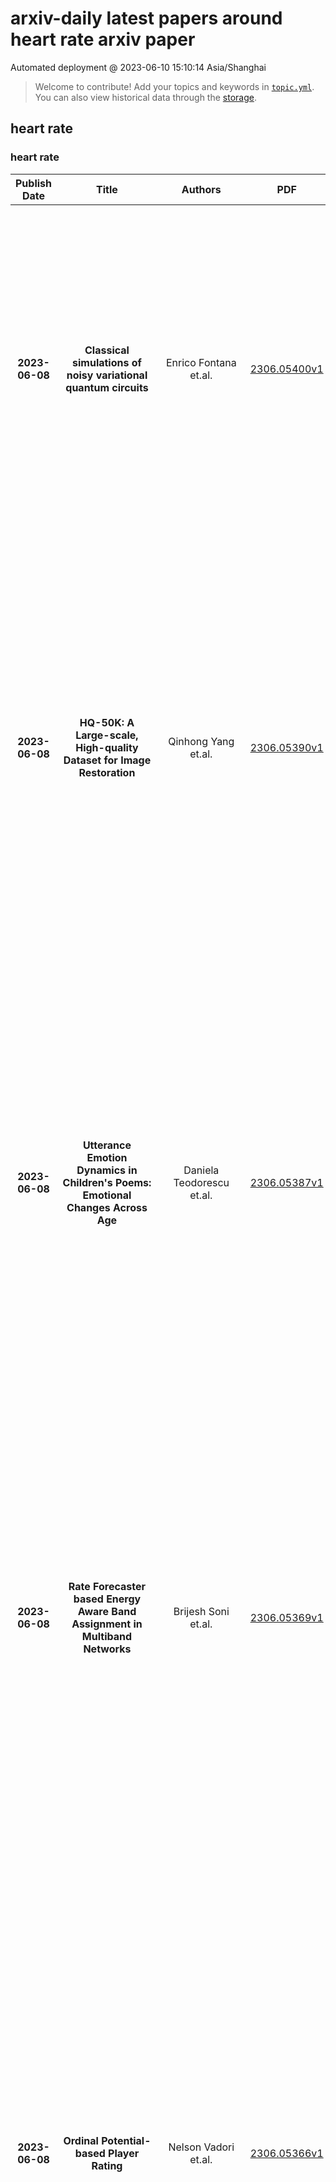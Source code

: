 # arxiv-daily latest papers around heart rate arxiv paper
Automated deployment @ 2023-06-10 15:10:14 Asia/Shanghai
> Welcome to contribute! Add your topics and keywords in [`topic.yml`]({repo_url}/blob/main/database/topic.yml).
> You can also view historical data through the [storage]({repo_url}/blob/main/database/storage).

## heart rate

### heart rate
|Publish Date|Title|Authors|PDF|Code|Abstract|
| :---: | :---: | :---: | :---: | :---: | :---: |
|**2023-06-08**|**Classical simulations of noisy variational quantum circuits**|Enrico Fontana et.al.|[2306.05400v1](http://arxiv.org/abs/2306.05400v1)|null|Noise detrimentally affects quantum computations so that they not only become less accurate but also easier to simulate classically as systems scale up. We construct a classical simulation algorithm, LOWESA (low weight efficient simulation algorithm), for estimating expectation values of noisy parameterised quantum circuits. It combines previous results on spectral analysis of parameterised circuits with Pauli back-propagation and recent ideas for simulations of noisy random circuits. We show, under some conditions on the circuits and mild assumptions on the noise, that LOWESA gives an efficient, polynomial algorithm in the number of qubits (and depth), with approximation error that vanishes exponentially in the physical error rate and a controllable cut-off parameter. We also discuss the practical limitations of the method for circuit classes with correlated parameters and its scaling with decreasing error rates.|
|**2023-06-08**|**HQ-50K: A Large-scale, High-quality Dataset for Image Restoration**|Qinhong Yang et.al.|[2306.05390v1](http://arxiv.org/abs/2306.05390v1)|[link](https://github.com/littleyaang/hq-50k)|This paper introduces a new large-scale image restoration dataset, called HQ-50K, which contains 50,000 high-quality images with rich texture details and semantic diversity. We analyze existing image restoration datasets from five different perspectives, including data scale, resolution, compression rates, texture details, and semantic coverage. However, we find that all of these datasets are deficient in some aspects. In contrast, HQ-50K considers all of these five aspects during the data curation process and meets all requirements. We also present a new Degradation-Aware Mixture of Expert (DAMoE) model, which enables a single model to handle multiple corruption types and unknown levels. Our extensive experiments demonstrate that HQ-50K consistently improves the performance on various image restoration tasks, such as super-resolution, denoising, dejpeg, and deraining. Furthermore, our proposed DAMoE, trained on our \dataset, outperforms existing state-of-the-art unified models designed for multiple restoration tasks and levels. The dataset and code are available at \url{https://github.com/littleYaang/HQ-50K}.|
|**2023-06-08**|**Utterance Emotion Dynamics in Children's Poems: Emotional Changes Across Age**|Daniela Teodorescu et.al.|[2306.05387v1](http://arxiv.org/abs/2306.05387v1)|null|Emerging psychopathology studies are showing that patterns of changes in emotional state -- emotion dynamics -- are associated with overall well-being and mental health. More recently, there has been some work in tracking emotion dynamics through one's utterances, allowing for data to be collected on a larger scale across time and people. However, several questions about how emotion dynamics change with age, especially in children, and when determined through children's writing, remain unanswered. In this work, we use both a lexicon and a machine learning based approach to quantify characteristics of emotion dynamics determined from poems written by children of various ages. We show that both approaches point to similar trends: consistent increasing intensities for some emotions (e.g., anger, fear, joy, sadness, arousal, and dominance) with age and a consistent decreasing valence with age. We also find increasing emotional variability, rise rates (i.e., emotional reactivity), and recovery rates (i.e., emotional regulation) with age. These results act as a useful baselines for further research in how patterns of emotions expressed by children change with age, and their association with mental health.|
|**2023-06-08**|**Rate Forecaster based Energy Aware Band Assignment in Multiband Networks**|Brijesh Soni et.al.|[2306.05369v1](http://arxiv.org/abs/2306.05369v1)|null|The high frequency communication bands (mmWave and sub-THz) promise tremendous data rates, however, they also have very high power consumption which is particularly significant for battery-power-limited user-equipment (UE). In this context, we design an energy aware band assignment system which reduces the power consumption while also achieving a target sum rate of M in T time-slots. We do this by using 1) Rate forecaster(s); 2) Channel forecaster(s) which forecasts T direct multistep ahead using a stacked (long short term memory) LSTM architecture. We propose an iterative rate updating algorithm which updates the target rate based on current rate and future predicted rates in a frame. The proposed approach is validated on the publicly available `DeepMIMO' dataset. Research findings shows that the rate forecaster based approach performs better than the channel forecaster. Furthermore, LSTM based predictions outperforms well celebrated Transformer predictions in terms of NRMSE and NMAE. Research findings reveals that the power consumption with this approach is ~ 300 mW lower compared to a greedy band assignment at a 1.5Gb/s target rate.|
|**2023-06-08**|**Ordinal Potential-based Player Rating**|Nelson Vadori et.al.|[2306.05366v1](http://arxiv.org/abs/2306.05366v1)|null|A two-player symmetric zero-sum game is transitive if for any pure strategies $x$, $y$, $z$, if $x$ is better than $y$, and $y$ is better than $z$, then $x$ is better than $z$. It was recently observed that the Elo rating fails at preserving transitive relations among strategies and therefore cannot correctly extract the transitive component of a game. Our first contribution is to show that the Elo rating actually does preserve transitivity when computed in the right space. Precisely, using a suitable invertible mapping $\varphi$, we first apply $\varphi$ to the game, then compute Elo ratings, then go back to the original space by applying $\varphi^{-1}$. We provide a characterization of transitive games as a weak variant of ordinal potential games with additively separable potential functions. Leveraging this insight, we introduce the concept of transitivity order, the minimum number of invertible mappings required to transform the payoff of a transitive game into (differences of) its potential function. The transitivity order is a tool to classify transitive games, with Elo games being an example of transitive games of order one. Most real-world games have both transitive and non-transitive (cyclic) components, and we use our analysis of transitivity to extract the transitive (potential) component of an arbitrary game. We link transitivity to the known concept of sign-rank: transitive games have sign-rank two; arbitrary games may have higher sign-rank. Using a neural network-based architecture, we learn a decomposition of an arbitrary game into transitive and cyclic components that prioritises capturing the sign pattern of the game. In particular, a transitive game always has just one component in its decomposition, the potential component. We provide a comprehensive evaluation of our methodology using both toy examples and empirical data from real-world games.|
|**2023-06-08**|**A Data-Driven Approach to Positioning Grab Bars in the Sagittal Plane for Elderly Persons**|Roberto Bolli Jr. et.al.|[2306.05343v1](http://arxiv.org/abs/2306.05343v1)|null|The placement of grab bars for elderly users is based largely on ADA building codes and does not reflect the large differences in height, mobility, and muscle power between individual persons. The goal of this study is to see if there are any correlations between an elderly user's preferred handlebar pose and various demographic indicators, self-rated mobility for tasks requiring postural change, and biomechanical markers. For simplicity, we consider only the case where the handlebar is positioned directly in front of the user, as this confines the relevant body kinematics to a 2D sagittal plane. Previous eldercare devices have been constructed to position a handlebar in various poses in space. Our work augments these devices and adds to the body of knowledge by assessing how the handlebar should be positioned based on data on actual elderly people instead of simulations.|
|**2023-06-08**|**Spontaneous Self-Constraint in Active Nematic Flows**|Louise C. Head et.al.|[2306.05328v1](http://arxiv.org/abs/2306.05328v1)|null|Active processes drive and guide biological dynamics across scales -- from subcellular cytoskeletal remodelling, through tissue development in embryogenesis, to population-level bacterial colonies expansion. In each of these, biological functionality requires collective flows to occur while self-organized structures are protected; however, the mechanisms by which active flows can spontaneously constrain their dynamics to preserve structure have not previously been explained. By studying collective flows and defect dynamics in active nematic films, we demonstrate the existence of a self-constraint -- a two-way, spontaneously arising relationship between activity-driven isosurfaces of flow boundaries and mesoscale nematic structures. Our results show that self-motile defects are tightly constrained to viscometric surfaces -- contours along which vorticity and strain-rate balance. This in turn reveals that self-motile defects break mirror symmetry when they move along a single viscometric surface, in contrast with expectations. This is explained by an interdependence between viscometric surfaces and bend walls -- elongated narrow kinks in the orientation field. Although we focus on extensile nematic films, numerical results show the constraint holds whenever activity leads to motile half-charge defects. This mesoscale cross-field self-constraint offers a new framework for tackling complex 3D active turbulence, designing dynamic control into biomimetic materials, and understanding how biological systems can employ active stress for dynamic self-organization.|
|**2023-06-08**|**Perching by hugging: an initial feasibility study**|William Stewart et.al.|[2306.05324v1](http://arxiv.org/abs/2306.05324v1)|null|Current UAVs capable of perching require added structure and mechanisms to accomplish this. These take the form of hooks, claws, needles, etc which add weight and usually drag. We propose in this paper the dual use of structures already on the vehicle to enable perching, thus reducing the weight and drag cost associated with perching UAVs. We propose a wing design capable of passively wrapping around a vertical pole to perch. We experimentally investigate the feasibility of the design, presenting results on minimum required perching speeds as well as the effect of weight distribution on the success rate of the wing wrapping. Finally, we comment on design requirements for holding onto the pole based on our findings.|
|**2023-06-08**|**Real-time whole-heart electromechanical simulations using Latent Neural Ordinary Differential Equations**|Matteo Salvador et.al.|[2306.05321v1](http://arxiv.org/abs/2306.05321v1)|null|Cardiac digital twins provide a physics and physiology informed framework to deliver predictive and personalized medicine. However, high-fidelity multi-scale cardiac models remain a barrier to adoption due to their extensive computational costs and the high number of model evaluations needed for patient-specific personalization. Artificial Intelligence-based methods can make the creation of fast and accurate whole-heart digital twins feasible. In this work, we use Latent Neural Ordinary Differential Equations (LNODEs) to learn the temporal pressure-volume dynamics of a heart failure patient. Our surrogate model based on LNODEs is trained from 400 3D-0D whole-heart closed-loop electromechanical simulations while accounting for 43 model parameters, describing single cell through to whole organ and cardiovascular hemodynamics. The trained LNODEs provides a compact and efficient representation of the 3D-0D model in a latent space by means of a feedforward fully-connected Artificial Neural Network that retains 3 hidden layers with 13 neurons per layer and allows for 300x real-time numerical simulations of the cardiac function on a single processor of a standard laptop. This surrogate model is employed to perform global sensitivity analysis and robust parameter estimation with uncertainty quantification in 3 hours of computations, still on a single processor. We match pressure and volume time traces unseen by the LNODEs during the training phase and we calibrate 4 to 11 model parameters while also providing their posterior distribution. This paper introduces the most advanced surrogate model of cardiac function available in the literature and opens new important venues for parameter calibration in cardiac digital twins.|
|**2023-06-08**|**Large-scale adaptive multiple testing for sequential data controlling false discovery and nondiscovery rates**|Rahul Roy et.al.|[2306.05315v1](http://arxiv.org/abs/2306.05315v1)|null|In modern scientific experiments, we frequently encounter data that have large dimensions, and in some experiments, such high dimensional data arrive sequentially rather than full data being available all at a time. We develop multiple testing procedures with simultaneous control of false discovery and nondiscovery rates when $m$-variate data vectors $\mathbf{X}_1, \mathbf{X}_2, \dots$ are observed sequentially or in groups and each coordinate of these vectors leads to a hypothesis testing. Existing multiple testing methods for sequential data uses fixed stopping boundaries that do not depend on sample size, and hence, are quite conservative when the number of hypotheses $m$ is large. We propose sequential tests based on adaptive stopping boundaries that ensure shrinkage of the continue sampling region as the sample size increases. Under minimal assumptions on the data sequence, we first develop a test based on an oracle test statistic such that both false discovery rate (FDR) and false nondiscovery rate (FNR) are nearly equal to some prefixed levels with strong control. Under a two-group mixture model assumption, we propose a data-driven stopping and decision rule based on local false discovery rate statistic that mimics the oracle rule and guarantees simultaneous control of FDR and FNR asymptotically as $m$ tends to infinity. Both the oracle and the data-driven stopping times are shown to be finite (i.e., proper) with probability 1 for all finite $m$ and converge to a finite constant as $m$ grows to infinity. Further, we compare the data-driven test with the existing gap rule proposed in He and Bartroff (2021) and show that the ratio of the expected sample sizes of our method and the gap rule tends to zero as $m$ goes to infinity. Extensive analysis of simulated datasets as well as some real datasets illustrate the superiority of the proposed tests over some existing methods.|
|**2023-06-08**|**Mode-locked laser in nanophotonic lithium niobate**|Qiushi Guo et.al.|[2306.05314v1](http://arxiv.org/abs/2306.05314v1)|null|Mode-locked lasers (MLLs) have enabled ultrafast sciences and technologies by generating ultrashort pulses with peak powers substantially exceeding their average powers. Recently, tremendous efforts have been focused on realizing integrated MLLs not only to address the challenges associated with their size and power demand, but also to enable transforming the ultrafast technologies into nanophotonic chips, and ultimately to unlock their potential for a plethora of applications. However, till now the prospect of integrated MLLs driving ultrafast nanophotonic circuits has remained elusive because of their typically low peak powers, lack of controllability, and challenges with integration with appropriate nanophotonic platforms. Here, we overcome these limitations by demonstrating an electrically-pumped actively MLL in nanophotonic lithium niobate based on its hybrid integration with a III-V semiconductor optical amplifier. Our MLL generates $\sim$4.8 ps optical pulses around 1065 nm at a repetition rate of $\sim$10 GHz, with pulse energy exceeding 2.6 pJ and a high peak power beyond 0.5 W. We show that both the repetition rate and the carrier-envelope-offset of the resulting frequency comb can be flexibly controlled in a wide range using the RF driving frequency and the pump current, paving the way for fully-stabilized on-chip frequency combs in nanophotonics. Our work marks an important step toward fully-integrated nonlinear and ultrafast photonic systems in nanophotonic lithium niobate.|
|**2023-06-08**|**Chiral EFT calculation of neutrino reactions in warm neutron-rich matter**|Eunkyoung Shin et.al.|[2306.05280v1](http://arxiv.org/abs/2306.05280v1)|null|Neutrino scattering and absorption rates of relevance to supernovae and neutron star mergers are obtained from nuclear matter dynamical structure functions that encode many-body effects from nuclear mean fields and correlations. We employ nuclear interactions from chiral effective field theory to calculate the density, spin, isospin, and spin-isospin response functions of warm beta-equilibrium nuclear matter. We include corrections to the single-particle energies in the mean field approximation as well as vertex corrections resummed in the random phase approximation (RPA), including, for the first time, both direct and exchange diagrams. We find that correlations included through the RPA redistribute the strength of the response to higher energy for neutrino absorption and lower energy for antineutrino absorption. This tends to suppress the absorption rate of electron neutrinos across all relevant energy scales. In contrast, the inclusion of RPA correlations enhances the electron antineutrino absorption rate at low energy and supresses the rate at high energy. These effects are especially important at high-density and in the vicinity of the neutrino decoupling region. Implications for heavy element nucleosynthesis, electromagnetic signatures of compact object mergers, supernova dynamics, and neutrino detection from galactic supernovae are discussed briefly.|
|**2023-06-08**|**Language-specific Acoustic Boundary Learning for Mandarin-English Code-switching Speech Recognition**|Zhiyun Fan et.al.|[2306.05279v1](http://arxiv.org/abs/2306.05279v1)|null|Code-switching speech recognition (CSSR) transcribes speech that switches between multiple languages or dialects within a single sentence. The main challenge in this task is that different languages often have similar pronunciations, making it difficult for models to distinguish between them. In this paper, we propose a method for solving the CSSR task from the perspective of language-specific acoustic boundary learning. We introduce language-specific weight estimators (LSWE) to model acoustic boundary learning in different languages separately. Additionally, a non-autoregressive (NAR) decoder and a language change detection (LCD) module are employed to assist in training. Evaluated on the SEAME corpus, our method achieves a state-of-the-art mixed error rate (MER) of 16.29% and 22.81% on the test_man and test_sge sets. We also demonstrate the effectiveness of our method on a 9000-hour in-house meeting code-switching dataset, where our method achieves a relatively 7.9% MER reduction.|
|**2023-06-08**|**Large deviations of return times and related entropy estimators on shift spaces**|Noé Cuneo et.al.|[2306.05277v1](http://arxiv.org/abs/2306.05277v1)|null|We prove the large deviation principle for several entropy and cross entropy estimators based on return times and waiting times on shift spaces over finite alphabets. In the case of standard return times, we obtain a nonconvex large-deviation rate function. We consider shift-invariant probability measures satisfying some decoupling conditions which imply no form of mixing nor ergodicity. We establish precise relations between the rate functions of the different estimators, and between these rate functions and the corresponding pressures, one of which is the R\'enyi entropy function. The results apply in particular to irreducible Markov chains, equilibrium measures for Bowen-regular potentials, g-measures, invariant Gibbs states for summable interactions in statistical mechanics, and also to probability measures that may be far from Gibbsian, including some hidden Markov models and repeated quantum measurement processes.|
|**2023-06-08**|**Image Clustering via the Principle of Rate Reduction in the Age of Pretrained Models**|Tianzhe Chu et.al.|[2306.05272v1](http://arxiv.org/abs/2306.05272v1)|[link](https://github.com/leslietrue/cpp)|The advent of large pre-trained models has brought about a paradigm shift in both visual representation learning and natural language processing. However, clustering unlabeled images, as a fundamental and classic machine learning problem, still lacks effective solution, particularly for large-scale datasets. In this paper, we propose a novel image clustering pipeline that leverages the powerful feature representation of large pre-trained models such as CLIP and cluster images effectively and efficiently at scale. We show that the pre-trained features are significantly more structured by further optimizing the rate reduction objective. The resulting features may significantly improve the clustering accuracy, e.g., from 57\% to 66\% on ImageNet-1k. Furthermore, by leveraging CLIP's image-text binding, we show how the new clustering method leads to a simple yet effective self-labeling algorithm that successfully works on unlabeled large datasets such as MS-COCO and LAION-Aesthetics. We will release the code in https://github.com/LeslieTrue/CPP.|
|**2023-06-08**|**Toward more accurate and generalizable brain deformation estimators for traumatic brain injury detection with unsupervised domain adaptation**|Xianghao Zhan et.al.|[2306.05255v1](http://arxiv.org/abs/2306.05255v1)|[link](https://github.com/xzhan96-stf/drca-mlhm)|Machine learning head models (MLHMs) are developed to estimate brain deformation for early detection of traumatic brain injury (TBI). However, the overfitting to simulated impacts and the lack of generalizability caused by distributional shift of different head impact datasets hinders the broad clinical applications of current MLHMs. We propose brain deformation estimators that integrates unsupervised domain adaptation with a deep neural network to predict whole-brain maximum principal strain (MPS) and MPS rate (MPSR). With 12,780 simulated head impacts, we performed unsupervised domain adaptation on on-field head impacts from 302 college football (CF) impacts and 457 mixed martial arts (MMA) impacts using domain regularized component analysis (DRCA) and cycle-GAN-based methods. The new model improved the MPS/MPSR estimation accuracy, with the DRCA method significantly outperforming other domain adaptation methods in prediction accuracy (p<0.001): MPS RMSE: 0.027 (CF) and 0.037 (MMA); MPSR RMSE: 7.159 (CF) and 13.022 (MMA). On another two hold-out test sets with 195 college football impacts and 260 boxing impacts, the DRCA model significantly outperformed the baseline model without domain adaptation in MPS and MPSR estimation accuracy (p<0.001). The DRCA domain adaptation reduces the MPS/MPSR estimation error to be well below TBI thresholds, enabling accurate brain deformation estimation to detect TBI in future clinical applications.|
|**2023-06-08**|**Matching Latent Encoding for Audio-Text based Keyword Spotting**|Kumari Nishu et.al.|[2306.05245v1](http://arxiv.org/abs/2306.05245v1)|null|Using audio and text embeddings jointly for Keyword Spotting (KWS) has shown high-quality results, but the key challenge of how to semantically align two embeddings for multi-word keywords of different sequence lengths remains largely unsolved. In this paper, we propose an audio-text-based end-to-end model architecture for flexible keyword spotting (KWS), which builds upon learned audio and text embeddings. Our architecture uses a novel dynamic programming-based algorithm, Dynamic Sequence Partitioning (DSP), to optimally partition the audio sequence into the same length as the word-based text sequence using the monotonic alignment of spoken content. Our proposed model consists of an encoder block to get audio and text embeddings, a projector block to project individual embeddings to a common latent space, and an audio-text aligner containing a novel DSP algorithm, which aligns the audio and text embeddings to determine if the spoken content is the same as the text. Experimental results show that our DSP is more effective than other partitioning schemes, and the proposed architecture outperformed the state-of-the-art results on the public dataset in terms of Area Under the ROC Curve (AUC) and Equal-Error-Rate (EER) by 14.4 % and 28.9%, respectively.|
|**2023-06-08**|**Precision Measurements of $D_s^+ \to ηe^+ ν_e$ and $D_s^+ \to η^\prime e^+ ν_e$**|BESIII Collaboration et.al.|[2306.05194v1](http://arxiv.org/abs/2306.05194v1)|null|Precision measurements of the semileptonic decays $D_s^+ \to \eta e^+ \nu_e$ and $D_s^+ \to \eta^\prime e^+ \nu_e$ are performed using 7.33\,fb$^{-1}$ of $e^+e^-$ collision data collected at center-of-mass energies between 4.128 and 4.226 GeV with the BESIII detector. The branching fractions obtained are $\mathcal{B}(D_s^+ \to \eta e^{+} \nu_e)$ = $(2.251\pm0.039_{\rm stat.}\pm 0.051_{\rm syst.})\%$ and $\mathcal{B}(D_s^+ \to \eta^{\prime} e^{+} \nu_e)$ = $(0.810\pm0.038_{\rm stat.}\pm 0.024_{\rm syst.})\%$. Combining these results with the $\mathcal{B}(D^+\to\eta e^+ \nu_e)$ and $\mathcal{B}(D^+\to\eta^\prime e^+ \nu_e)$ obtained from previous BESIII measurements, the $\eta-\eta^\prime$ mixing angle in the quark flavor basis is determined to be $\phi_{\rm P} = (40.0\pm2.0_{\rm stat.}\pm0.6_{\rm syst.})^\circ$. Moreover, from the fits to the partial decay rates of $D_s^+ \to \eta e^+ \nu_e$ and $D_s^+ \to \eta^\prime e^+ \nu_e$, the products of the hadronic transition form factors $f_+^{\eta^{(\prime)}}(0)$ and the modulus of the $c\to s$ Cabibbo-Kobayashi-Maskawa matrix element $|V_{cs}|$ are determined by using different hadronic transition form factor parametrizations. Based on the two-parameter series expansion, the products $f^\eta_+(0)|V_{cs}| = 0.4553\pm0.0071_{\rm stat}\pm0.0061_{\rm syst}$ and $f^{\eta^\prime}_+(0)|V_{cs}| = 0.529\pm0.024_{\rm stat}\pm0.008_{\rm syst}$ are extracted. All results determined in this work supersede those measured in the previous BESIII analyses based on the 3.19 fb$^{-1}$ subsample of data at 4.178 GeV.|
|**2023-06-08**|**Bayesian Inference for $k$-Monotone Densities with Applications to Multiple Testing**|Kang Wang et.al.|[2306.05173v1](http://arxiv.org/abs/2306.05173v1)|null|Shape restriction, like monotonicity or convexity, imposed on a function of interest, such as a regression or density function, allows for its estimation without smoothness assumptions. The concept of $k$-monotonicity encompasses a family of shape restrictions, including decreasing and convex decreasing as special cases corresponding to $k=1$ and $k=2$. We consider Bayesian approaches to estimate a $k$-monotone density. By utilizing a kernel mixture representation and putting a Dirichlet process or a finite mixture prior on the mixing distribution, we show that the posterior contraction rate in the Hellinger distance is $(n/\log n)^{- k/(2k + 1)}$ for a $k$-monotone density, which is minimax optimal up to a polylogarithmic factor. When the true $k$-monotone density is a finite $J_0$-component mixture of the kernel, the contraction rate improves to the nearly parametric rate $\sqrt{(J_0 \log n)/n}$. Moreover, by putting a prior on $k$, we show that the same rates hold even when the best value of $k$ is unknown. A specific application in modeling the density of $p$-values in a large-scale multiple testing problem is considered. Simulation studies are conducted to evaluate the performance of the proposed method.|
|**2023-06-08**|**FLEdge: Benchmarking Federated Machine Learning Applications in Edge Computing Systems**|Herbert Woisetschläger et.al.|[2306.05172v1](http://arxiv.org/abs/2306.05172v1)|null|Federated Machine Learning (FL) has received considerable attention in recent years. FL benchmarks are predominantly explored in either simulated systems or data center environments, neglecting the setups of real-world systems, which are often closely linked to edge computing. We close this research gap by introducing FLEdge, a benchmark targeting FL workloads in edge computing systems. We systematically study hardware heterogeneity, energy efficiency during training, and the effect of various differential privacy levels on training in FL systems. To make this benchmark applicable to real-world scenarios, we evaluate the impact of client dropouts on state-of-the-art FL strategies with failure rates as high as 50%. FLEdge provides new insights, such as that training state-of-the-art FL workloads on older GPU-accelerated embedded devices is up to 3x more energy efficient than on modern server-grade GPUs.|
|**2023-06-08**|**Bayesian Optimization of Expensive Nested Grey-Box Functions**|Wenjie Xu et.al.|[2306.05150v1](http://arxiv.org/abs/2306.05150v1)|null|We consider the problem of optimizing a grey-box objective function, i.e., nested function composed of both black-box and white-box functions. A general formulation for such grey-box problems is given, which covers the existing grey-box optimization formulations as special cases. We then design an optimism-driven algorithm to solve it. Under certain regularity assumptions, our algorithm achieves similar regret bound as that for the standard black-box Bayesian optimization algorithm, up to a constant multiplicative term depending on the Lipschitz constants of the functions considered. We further extend our method to the constrained case and discuss several special cases. For the commonly used kernel functions, the regret bounds allow us to derive a convergence rate to the optimal solution. Experimental results show that our grey-box optimization method empirically improves the speed of finding the global optimal solution significantly, as compared to the standard black-box optimization algorithm.|
|**2023-06-08**|**Orthogonal Sampling based Broad-Band Signal Generation with Low-Bandwidth Electronics**|Mohamed I. Hosni et.al.|[2306.05125v1](http://arxiv.org/abs/2306.05125v1)|null|High-bandwidth signals are needed in many applications like radar, sensing, measurement and communications. Especially in optical networks, the sampling rate and analog bandwidth of digital-to-analog converters (DACs) is a bottleneck for further increasing data rates. To circumvent the sampling rate and bandwidth problem of electronic DACs, we demonstrate the generation of wide-band signals with low-bandwidth electronics. This generation is based on orthogonal sampling with sinc-pulse sequences in N parallel branches. The method not only reduces the sampling rate and bandwidth, at the same time the effective number of bits (ENOB) is improved, dramatically reducing the requirements on the electronic signal processing. In proof of concept experiments the generation of analog signals, as well as Nyquist shaped and normal data will be shown. In simulations we investigate the performance of 60 GHz data generation by 20 and 12 GHz electronics. The method can easily be integrated together with already existing electronic DAC designs and would be of great interest for all high-bandwidth applications.|
|**2023-06-08**|**Stabilizing Discontinuous Galerkin Methods Using Dafermos' Entropy Rate Criterion: II -- Systems of Conservation Laws and Entropy Inequality Predictors**|Simon-Christian Klein et.al.|[2306.05124v1](http://arxiv.org/abs/2306.05124v1)|null|A novel approach for the stabilization of the Discontinuous Galerkin method based on the Dafermos entropy rate crition is presented. First, estimates for the maximal possible entropy dissipation rate of a weak solution are derived. Second, families of conservative Hilbert-Schmidt operators are identified to dissipate entropy. Steering these operators using the bounds on the entropy dissipation results in high-order accurate shock-capturing DG schemes for the Euler equations, satisfying the entropy rate criterion and an entropy inequality.|
|**2023-06-08**|**FheFL: Fully Homomorphic Encryption Friendly Privacy-Preserving Federated Learning with Byzantine Users**|Yogachandran Rahulamathavan et.al.|[2306.05112v1](http://arxiv.org/abs/2306.05112v1)|null|The federated learning (FL) technique was initially developed to mitigate data privacy issues that can arise in the traditional machine learning paradigm. While FL ensures that a user's data always remain with the user, the gradients of the locally trained models must be communicated with the centralized server to build the global model. This results in privacy leakage, where the server can infer private information of the users' data from the shared gradients. To mitigate this flaw, the next-generation FL architectures proposed encryption and anonymization techniques to protect the model updates from the server. However, this approach creates other challenges, such as a malicious user might sabotage the global model by sharing false gradients. Since the gradients are encrypted, the server is unable to identify and eliminate rogue users which would protect the global model. Therefore, to mitigate both attacks, this paper proposes a novel fully homomorphic encryption (FHE) based scheme suitable for FL. We modify the one-to-one single-key Cheon-Kim-Kim-Song (CKKS)-based FHE scheme into a distributed multi-key additive homomorphic encryption scheme that supports model aggregation in FL. We employ a novel aggregation scheme within the encrypted domain, utilizing users' non-poisoning rates, to effectively address data poisoning attacks while ensuring privacy is preserved by the proposed encryption scheme. Rigorous security, privacy, convergence, and experimental analyses have been provided to show that FheFL is novel, secure, and private, and achieves comparable accuracy at reasonable computational cost.|
|**2023-06-08**|**Re-aligning Shadow Models can Improve White-box Membership Inference Attacks**|Ana-Maria Cretu et.al.|[2306.05093v1](http://arxiv.org/abs/2306.05093v1)|null|Machine learning models have been shown to leak sensitive information about their training datasets. As models are being increasingly used, on devices, to automate tasks and power new applications, there have been concerns that such white-box access to its parameters, as opposed to the black-box setting which only provides query access to the model, increases the attack surface. Directly extending the shadow modelling technique from the black-box to the white-box setting has been shown, in general, not to perform better than black-box only attacks. A key reason is misalignment, a known characteristic of deep neural networks. We here present the first systematic analysis of the causes of misalignment in shadow models and show the use of a different weight initialisation to be the main cause of shadow model misalignment. Second, we extend several re-alignment techniques, previously developed in the model fusion literature, to the shadow modelling context, where the goal is to re-align the layers of a shadow model to those of the target model.We show re-alignment techniques to significantly reduce the measured misalignment between the target and shadow models. Finally, we perform a comprehensive evaluation of white-box membership inference attacks (MIA). Our analysis reveals that (1) MIAs suffer from misalignment between shadow models, but that (2) re-aligning the shadow models improves, sometimes significantly, MIA performance. On the CIFAR10 dataset with a false positive rate of 1\%, white-box MIA using re-aligned shadow models improves the true positive rate by 4.5\%.Taken together, our results highlight that on-device deployment increase the attack surface and that the newly available information can be used by an attacker.|
|**2023-06-08**|**Selenium and the role of defects for photovoltaic applications**|Hadeel Moustafa et.al.|[2306.05092v1](http://arxiv.org/abs/2306.05092v1)|null|We present first principles calculations of the electronic properties of trigonal selenium with emphasis on photovoltaic applications. The band gap and optical absorption spectrum of pristine selenium is calculated from many-body perturbation theory yielding excellent agreement with experiments. We then investigate the role of intrinsic as well as extrinsic defects and estimate the equilibrium concentrations resulting from realistic synthesis conditions. The intrinsic defects are dominated by vacancies, which act as acceptor levels and implies $p$-doping in agreement with previous predictions and measurements, and we show that these do not give rise to significant non-radiative recombination. The charge balance remains dominated by vacancies when extrinsic defects are included, but these may give rise to sizable non-radiative recombination rates, which could severely limit the performance of selenium based solar cells. Our results thus imply that the pollution by external elements is a decisive factor for the photovoltaic efficiency, which will be of crucial importance when considering synthesis conditions for any type of device engineering.|
|**2023-06-08**|**Vanishing of long time average p-enstrophy dissipation rate in the inviscid limit of the 2D damped Navier-Stokes equations**|Raphael Wagner et.al.|[2306.05081v1](http://arxiv.org/abs/2306.05081v1)|null|In 2007, Constantin and Ramos proved a result on the vanishing long time average enstrophy dissipation rate in the inviscid limit of the 2D damped Navier-Stokes equations. In this work, we prove a generalization of this for the p-enstrophy, sequences of distributions of initial data and sequences of strongly converging right-hand sides. We simplify their approach by working with invariant measures on the global attractors which can be characterized via bounded complete solution trajectories. Then, working on the level of trajectories allows us to directly employ some recent results on strong convergence of the vorticity in the inviscid limit.|
|**2023-06-08**|**Neuro-Symbolic Approaches for Context-Aware Human Activity Recognition**|Luca Arrotta et.al.|[2306.05058v1](http://arxiv.org/abs/2306.05058v1)|null|Deep Learning models are a standard solution for sensor-based Human Activity Recognition (HAR), but their deployment is often limited by labeled data scarcity and models' opacity. Neuro-Symbolic AI (NeSy) provides an interesting research direction to mitigate these issues by infusing knowledge about context information into HAR deep learning classifiers. However, existing NeSy methods for context-aware HAR require computationally expensive symbolic reasoners during classification, making them less suitable for deployment on resource-constrained devices (e.g., mobile devices). Additionally, NeSy approaches for context-aware HAR have never been evaluated on in-the-wild datasets, and their generalization capabilities in real-world scenarios are questionable. In this work, we propose a novel approach based on a semantic loss function that infuses knowledge constraints in the HAR model during the training phase, avoiding symbolic reasoning during classification. Our results on scripted and in-the-wild datasets show the impact of different semantic loss functions in outperforming a purely data-driven model. We also compare our solution with existing NeSy methods and analyze each approach's strengths and weaknesses. Our semantic loss remains the only NeSy solution that can be deployed as a single DNN without the need for symbolic reasoning modules, reaching recognition rates close (and better in some cases) to existing approaches.|
|**2023-06-08**|**Impact of pore-scale chaotic mixing on Darcy-scale reaction rates**|Satoshi Izumoto et.al.|[2306.05018v1](http://arxiv.org/abs/2306.05018v1)|null|Prediction of reactive transport in porous media remains challenging when pore scale incomplete mixing is at play. Previous experimental studies investigated chemical reactions in porous media by visualizing reaction product or reactants mostly in uniform flow. However, the local reaction rate, which is necessary to infer mechanisms of reaction in pore space, could not be obtained without considering transport of reaction products and reactants. Thus, the interpretation remained elusive. We visualized the reaction rate field using chemiluminescnece within index-matched 3D porous media under zero acceleration and constant acceleration flow fields to investigate how pore scale chaotic mixing and Darcy scale fluid acceleration rectify reactive transport. We found that the reaction rate kept increasing from upstream to downstream in constant acceleration field, whereas it increased only at the upstream zone in zero acceleration field. The ratio of dispersion rate and size of the mixing interface determined such an effect of acceleration. Moreover, the experimental results showed stronger dependency of reaction rate on velocity compared to the numerical simulations that assume complete mixing in pore space. To explain this, we suggested the mechanistic model that includes the pore scale folding of lamellae due to chaotic mixing and the pore scale concentration gradients against compression. Such a pore scale mechanism was consistent with the experimentally observed change in reaction rate over the space. These results give new insights on underlying mechanisms of reactive transport in porous media.|
|**2023-06-08**|**Progression Cognition Reinforcement Learning with Prioritized Experience for Multi-Vehicle Pursuit**|Xinhang Li et.al.|[2306.05016v1](http://arxiv.org/abs/2306.05016v1)|[link](https://github.com/bupt-antlab/pepcrl-mvp)|Multi-vehicle pursuit (MVP) such as autonomous police vehicles pursuing suspects is important but very challenging due to its mission and safety critical nature. While multi-agent reinforcement learning (MARL) algorithms have been proposed for MVP problem in structured grid-pattern roads, the existing algorithms use randomly training samples in centralized learning, which leads to homogeneous agents showing low collaboration performance. For the more challenging problem of pursuing multiple evading vehicles, these algorithms typically select a fixed target evading vehicle for pursuing vehicles without considering dynamic traffic situation, which significantly reduces pursuing success rate. To address the above problems, this paper proposes a Progression Cognition Reinforcement Learning with Prioritized Experience for MVP (PEPCRL-MVP) in urban multi-intersection dynamic traffic scenes. PEPCRL-MVP uses a prioritization network to assess the transitions in the global experience replay buffer according to the parameters of each MARL agent. With the personalized and prioritized experience set selected via the prioritization network, diversity is introduced to the learning process of MARL, which can improve collaboration and task related performance. Furthermore, PEPCRL-MVP employs an attention module to extract critical features from complex urban traffic environments. These features are used to develop progression cognition method to adaptively group pursuing vehicles. Each group efficiently target one evading vehicle in dynamic driving environments. Extensive experiments conducted with a simulator over unstructured roads of an urban area show that PEPCRL-MVP is superior to other state-of-the-art methods. Specifically, PEPCRL-MVP improves pursuing efficiency by 3.95% over TD3-DMAP and its success rate is 34.78% higher than that of MADDPG. Codes are open sourced.|

## HRV

### hrv
|Publish Date|Title|Authors|PDF|Code|Abstract|
| :---: | :---: | :---: | :---: | :---: | :---: |
|**2023-06-08**|**Inequalities on Tent Spaces and Closed Range Integration Operators on spaces of Average Radial Integrability**|TanausÚ Aguilar-HernÁndez et.al.|[2306.05408v1](http://arxiv.org/abs/2306.05408v1)|null|We deal with a reverse Carleson measure inequality for the tent spaces of analytic functions in the unit disc $\mathbb{D}$ of the complex plane. The tent spaces of measurable functions were introduced by Coifman, Meyer and Stein.   Let $1\leq p,q < \infty$ and consider the positive Borel measure $d\mu(z) = \chi_{G}(z)\frac{dm(z)}{(1-|z|)}$ defined in terms of a measurable set $G \subseteq \mathbb{D}$ and of the area Lebesgue measure $dm(z)$ in $\mathbb{D}$. We prove a necessary and sufficient condition on $G$ in order to exist a constant $K>0$ such that $$   \int_{\mathbb{T}} \left(\int_{\Gamma(\xi)} |f(z)|^{p}\ d\mu(z) \right)^{q/p}\ |d\xi|\geq K \,\int_{\mathbb{T}} \left(\int_{\Gamma(\xi)} |f(z)|^{p}\ \frac{dm(z)}{1-|z|}\right)^{q/p}\ |d\xi|, $$ for any $f$ analytic in $\mathbb{D}$ with the property, the right term of the inequality above is finite. Here $\mathbb{T}$ stands for the unit circle and $\Gamma(\xi)$ is a non-tangential region with vertex at $\xi \in \mathbb{T}$.   This work extends the study of D. Luecking on Bergman spaces to the analytic tent spaces. We apply our result to characterize the closed range property of the integration operator known as Pommerenke operator when acting on the average radial integrability spaces. T. Aguilar-Hern\'andez, M. Contreras and L. Rodr\'iguez-Piazza introduced these spaces for the first time in the literature. The Hardy and the Bergman spaces form part of this family.|
|**2023-06-08**|**Classical simulations of noisy variational quantum circuits**|Enrico Fontana et.al.|[2306.05400v1](http://arxiv.org/abs/2306.05400v1)|null|Noise detrimentally affects quantum computations so that they not only become less accurate but also easier to simulate classically as systems scale up. We construct a classical simulation algorithm, LOWESA (low weight efficient simulation algorithm), for estimating expectation values of noisy parameterised quantum circuits. It combines previous results on spectral analysis of parameterised circuits with Pauli back-propagation and recent ideas for simulations of noisy random circuits. We show, under some conditions on the circuits and mild assumptions on the noise, that LOWESA gives an efficient, polynomial algorithm in the number of qubits (and depth), with approximation error that vanishes exponentially in the physical error rate and a controllable cut-off parameter. We also discuss the practical limitations of the method for circuit classes with correlated parameters and its scaling with decreasing error rates.|
|**2023-06-08**|**HQ-50K: A Large-scale, High-quality Dataset for Image Restoration**|Qinhong Yang et.al.|[2306.05390v1](http://arxiv.org/abs/2306.05390v1)|[link](https://github.com/littleyaang/hq-50k)|This paper introduces a new large-scale image restoration dataset, called HQ-50K, which contains 50,000 high-quality images with rich texture details and semantic diversity. We analyze existing image restoration datasets from five different perspectives, including data scale, resolution, compression rates, texture details, and semantic coverage. However, we find that all of these datasets are deficient in some aspects. In contrast, HQ-50K considers all of these five aspects during the data curation process and meets all requirements. We also present a new Degradation-Aware Mixture of Expert (DAMoE) model, which enables a single model to handle multiple corruption types and unknown levels. Our extensive experiments demonstrate that HQ-50K consistently improves the performance on various image restoration tasks, such as super-resolution, denoising, dejpeg, and deraining. Furthermore, our proposed DAMoE, trained on our \dataset, outperforms existing state-of-the-art unified models designed for multiple restoration tasks and levels. The dataset and code are available at \url{https://github.com/littleYaang/HQ-50K}.|
|**2023-06-08**|**Utterance Emotion Dynamics in Children's Poems: Emotional Changes Across Age**|Daniela Teodorescu et.al.|[2306.05387v1](http://arxiv.org/abs/2306.05387v1)|null|Emerging psychopathology studies are showing that patterns of changes in emotional state -- emotion dynamics -- are associated with overall well-being and mental health. More recently, there has been some work in tracking emotion dynamics through one's utterances, allowing for data to be collected on a larger scale across time and people. However, several questions about how emotion dynamics change with age, especially in children, and when determined through children's writing, remain unanswered. In this work, we use both a lexicon and a machine learning based approach to quantify characteristics of emotion dynamics determined from poems written by children of various ages. We show that both approaches point to similar trends: consistent increasing intensities for some emotions (e.g., anger, fear, joy, sadness, arousal, and dominance) with age and a consistent decreasing valence with age. We also find increasing emotional variability, rise rates (i.e., emotional reactivity), and recovery rates (i.e., emotional regulation) with age. These results act as a useful baselines for further research in how patterns of emotions expressed by children change with age, and their association with mental health.|
|**2023-06-08**|**Rate Forecaster based Energy Aware Band Assignment in Multiband Networks**|Brijesh Soni et.al.|[2306.05369v1](http://arxiv.org/abs/2306.05369v1)|null|The high frequency communication bands (mmWave and sub-THz) promise tremendous data rates, however, they also have very high power consumption which is particularly significant for battery-power-limited user-equipment (UE). In this context, we design an energy aware band assignment system which reduces the power consumption while also achieving a target sum rate of M in T time-slots. We do this by using 1) Rate forecaster(s); 2) Channel forecaster(s) which forecasts T direct multistep ahead using a stacked (long short term memory) LSTM architecture. We propose an iterative rate updating algorithm which updates the target rate based on current rate and future predicted rates in a frame. The proposed approach is validated on the publicly available `DeepMIMO' dataset. Research findings shows that the rate forecaster based approach performs better than the channel forecaster. Furthermore, LSTM based predictions outperforms well celebrated Transformer predictions in terms of NRMSE and NMAE. Research findings reveals that the power consumption with this approach is ~ 300 mW lower compared to a greedy band assignment at a 1.5Gb/s target rate.|
|**2023-06-08**|**Ordinal Potential-based Player Rating**|Nelson Vadori et.al.|[2306.05366v1](http://arxiv.org/abs/2306.05366v1)|null|A two-player symmetric zero-sum game is transitive if for any pure strategies $x$, $y$, $z$, if $x$ is better than $y$, and $y$ is better than $z$, then $x$ is better than $z$. It was recently observed that the Elo rating fails at preserving transitive relations among strategies and therefore cannot correctly extract the transitive component of a game. Our first contribution is to show that the Elo rating actually does preserve transitivity when computed in the right space. Precisely, using a suitable invertible mapping $\varphi$, we first apply $\varphi$ to the game, then compute Elo ratings, then go back to the original space by applying $\varphi^{-1}$. We provide a characterization of transitive games as a weak variant of ordinal potential games with additively separable potential functions. Leveraging this insight, we introduce the concept of transitivity order, the minimum number of invertible mappings required to transform the payoff of a transitive game into (differences of) its potential function. The transitivity order is a tool to classify transitive games, with Elo games being an example of transitive games of order one. Most real-world games have both transitive and non-transitive (cyclic) components, and we use our analysis of transitivity to extract the transitive (potential) component of an arbitrary game. We link transitivity to the known concept of sign-rank: transitive games have sign-rank two; arbitrary games may have higher sign-rank. Using a neural network-based architecture, we learn a decomposition of an arbitrary game into transitive and cyclic components that prioritises capturing the sign pattern of the game. In particular, a transitive game always has just one component in its decomposition, the potential component. We provide a comprehensive evaluation of our methodology using both toy examples and empirical data from real-world games.|
|**2023-06-08**|**Surrogate method for partial association between mixed data with application to well-being survey analysis**|Shaobo Li et.al.|[2306.05362v1](http://arxiv.org/abs/2306.05362v1)|null|This paper is motivated by the analysis of a survey study of college student wellbeing before and after the outbreak of the COVID-19 pandemic. A statistical challenge in well-being survey studies lies in that outcome variables are often recorded in different scales, be it continuous, binary, or ordinal. The presence of mixed data complicates the assessment of the associations between them while adjusting for covariates. In our study, of particular interest are the associations between college students' wellbeing and other mental health measures and how other risk factors moderate these associations during the pandemic. To this end, we propose a unifying framework for studying partial association between mixed data. This is achieved by defining a unified residual using the surrogate method. The idea is to map the residual randomness to the same continuous scale, regardless of the original scales of outcome variables. It applies to virtually all commonly used models for covariate adjustments. We demonstrate the validity of using such defined residuals to assess partial association. In particular, we develop a measure that generalizes classical Kendall's tau in the sense that it can size both partial and marginal associations. More importantly, our development advances the theory of the surrogate method developed in recent years by showing that it can be used without requiring outcome variables having a latent variable structure. The use of our method in the well-being survey analysis reveals (i) significant moderation effects (i.e., the difference between partial and marginal associations) of some key risk factors; and (ii) an elevated moderation effect of physical health, loneliness, and accommodation after the onset of COVID-19.|
|**2023-06-08**|**A Data-Driven Approach to Positioning Grab Bars in the Sagittal Plane for Elderly Persons**|Roberto Bolli Jr. et.al.|[2306.05343v1](http://arxiv.org/abs/2306.05343v1)|null|The placement of grab bars for elderly users is based largely on ADA building codes and does not reflect the large differences in height, mobility, and muscle power between individual persons. The goal of this study is to see if there are any correlations between an elderly user's preferred handlebar pose and various demographic indicators, self-rated mobility for tasks requiring postural change, and biomechanical markers. For simplicity, we consider only the case where the handlebar is positioned directly in front of the user, as this confines the relevant body kinematics to a 2D sagittal plane. Previous eldercare devices have been constructed to position a handlebar in various poses in space. Our work augments these devices and adds to the body of knowledge by assessing how the handlebar should be positioned based on data on actual elderly people instead of simulations.|
|**2023-06-08**|**Spontaneous Self-Constraint in Active Nematic Flows**|Louise C. Head et.al.|[2306.05328v1](http://arxiv.org/abs/2306.05328v1)|null|Active processes drive and guide biological dynamics across scales -- from subcellular cytoskeletal remodelling, through tissue development in embryogenesis, to population-level bacterial colonies expansion. In each of these, biological functionality requires collective flows to occur while self-organized structures are protected; however, the mechanisms by which active flows can spontaneously constrain their dynamics to preserve structure have not previously been explained. By studying collective flows and defect dynamics in active nematic films, we demonstrate the existence of a self-constraint -- a two-way, spontaneously arising relationship between activity-driven isosurfaces of flow boundaries and mesoscale nematic structures. Our results show that self-motile defects are tightly constrained to viscometric surfaces -- contours along which vorticity and strain-rate balance. This in turn reveals that self-motile defects break mirror symmetry when they move along a single viscometric surface, in contrast with expectations. This is explained by an interdependence between viscometric surfaces and bend walls -- elongated narrow kinks in the orientation field. Although we focus on extensile nematic films, numerical results show the constraint holds whenever activity leads to motile half-charge defects. This mesoscale cross-field self-constraint offers a new framework for tackling complex 3D active turbulence, designing dynamic control into biomimetic materials, and understanding how biological systems can employ active stress for dynamic self-organization.|
|**2023-06-08**|**Perching by hugging: an initial feasibility study**|William Stewart et.al.|[2306.05324v1](http://arxiv.org/abs/2306.05324v1)|null|Current UAVs capable of perching require added structure and mechanisms to accomplish this. These take the form of hooks, claws, needles, etc which add weight and usually drag. We propose in this paper the dual use of structures already on the vehicle to enable perching, thus reducing the weight and drag cost associated with perching UAVs. We propose a wing design capable of passively wrapping around a vertical pole to perch. We experimentally investigate the feasibility of the design, presenting results on minimum required perching speeds as well as the effect of weight distribution on the success rate of the wing wrapping. Finally, we comment on design requirements for holding onto the pole based on our findings.|
|**2023-06-08**|**Real-time whole-heart electromechanical simulations using Latent Neural Ordinary Differential Equations**|Matteo Salvador et.al.|[2306.05321v1](http://arxiv.org/abs/2306.05321v1)|null|Cardiac digital twins provide a physics and physiology informed framework to deliver predictive and personalized medicine. However, high-fidelity multi-scale cardiac models remain a barrier to adoption due to their extensive computational costs and the high number of model evaluations needed for patient-specific personalization. Artificial Intelligence-based methods can make the creation of fast and accurate whole-heart digital twins feasible. In this work, we use Latent Neural Ordinary Differential Equations (LNODEs) to learn the temporal pressure-volume dynamics of a heart failure patient. Our surrogate model based on LNODEs is trained from 400 3D-0D whole-heart closed-loop electromechanical simulations while accounting for 43 model parameters, describing single cell through to whole organ and cardiovascular hemodynamics. The trained LNODEs provides a compact and efficient representation of the 3D-0D model in a latent space by means of a feedforward fully-connected Artificial Neural Network that retains 3 hidden layers with 13 neurons per layer and allows for 300x real-time numerical simulations of the cardiac function on a single processor of a standard laptop. This surrogate model is employed to perform global sensitivity analysis and robust parameter estimation with uncertainty quantification in 3 hours of computations, still on a single processor. We match pressure and volume time traces unseen by the LNODEs during the training phase and we calibrate 4 to 11 model parameters while also providing their posterior distribution. This paper introduces the most advanced surrogate model of cardiac function available in the literature and opens new important venues for parameter calibration in cardiac digital twins.|
|**2023-06-08**|**Large-scale adaptive multiple testing for sequential data controlling false discovery and nondiscovery rates**|Rahul Roy et.al.|[2306.05315v1](http://arxiv.org/abs/2306.05315v1)|null|In modern scientific experiments, we frequently encounter data that have large dimensions, and in some experiments, such high dimensional data arrive sequentially rather than full data being available all at a time. We develop multiple testing procedures with simultaneous control of false discovery and nondiscovery rates when $m$-variate data vectors $\mathbf{X}_1, \mathbf{X}_2, \dots$ are observed sequentially or in groups and each coordinate of these vectors leads to a hypothesis testing. Existing multiple testing methods for sequential data uses fixed stopping boundaries that do not depend on sample size, and hence, are quite conservative when the number of hypotheses $m$ is large. We propose sequential tests based on adaptive stopping boundaries that ensure shrinkage of the continue sampling region as the sample size increases. Under minimal assumptions on the data sequence, we first develop a test based on an oracle test statistic such that both false discovery rate (FDR) and false nondiscovery rate (FNR) are nearly equal to some prefixed levels with strong control. Under a two-group mixture model assumption, we propose a data-driven stopping and decision rule based on local false discovery rate statistic that mimics the oracle rule and guarantees simultaneous control of FDR and FNR asymptotically as $m$ tends to infinity. Both the oracle and the data-driven stopping times are shown to be finite (i.e., proper) with probability 1 for all finite $m$ and converge to a finite constant as $m$ grows to infinity. Further, we compare the data-driven test with the existing gap rule proposed in He and Bartroff (2021) and show that the ratio of the expected sample sizes of our method and the gap rule tends to zero as $m$ goes to infinity. Extensive analysis of simulated datasets as well as some real datasets illustrate the superiority of the proposed tests over some existing methods.|
|**2023-06-08**|**Mode-locked laser in nanophotonic lithium niobate**|Qiushi Guo et.al.|[2306.05314v1](http://arxiv.org/abs/2306.05314v1)|null|Mode-locked lasers (MLLs) have enabled ultrafast sciences and technologies by generating ultrashort pulses with peak powers substantially exceeding their average powers. Recently, tremendous efforts have been focused on realizing integrated MLLs not only to address the challenges associated with their size and power demand, but also to enable transforming the ultrafast technologies into nanophotonic chips, and ultimately to unlock their potential for a plethora of applications. However, till now the prospect of integrated MLLs driving ultrafast nanophotonic circuits has remained elusive because of their typically low peak powers, lack of controllability, and challenges with integration with appropriate nanophotonic platforms. Here, we overcome these limitations by demonstrating an electrically-pumped actively MLL in nanophotonic lithium niobate based on its hybrid integration with a III-V semiconductor optical amplifier. Our MLL generates $\sim$4.8 ps optical pulses around 1065 nm at a repetition rate of $\sim$10 GHz, with pulse energy exceeding 2.6 pJ and a high peak power beyond 0.5 W. We show that both the repetition rate and the carrier-envelope-offset of the resulting frequency comb can be flexibly controlled in a wide range using the RF driving frequency and the pump current, paving the way for fully-stabilized on-chip frequency combs in nanophotonics. Our work marks an important step toward fully-integrated nonlinear and ultrafast photonic systems in nanophotonic lithium niobate.|
|**2023-06-08**|**Emergent circulation patterns from anonymized mobility data: Clustering Italy in the time of Covid**|Jules Morand et.al.|[2306.05302v1](http://arxiv.org/abs/2306.05302v1)|null|Using anonymized mobility data from Facebook users and publicly available information on the Italian population, we model the circulation of people in Italy before and during the early phase of the SARS-CoV-2 pandemic (COVID-19). We perform a spatial and temporal clustering of the movement network at the level of fluxes across provinces on a daily basis. The resulting partition in time successfully identifies the first two lockdowns without any prior information. Similarly, the spatial clustering returns 11 to 23 clusters depending on the period ("standard" mobility vs. lockdown) using the greedy modularity communities clustering method, and 16 to 30 clusters using the critical variable selection method. Fascinatingly, the spatial clusters obtained with both methods are strongly reminiscent of the 11 regions into which emperor Augustus had divided Italy according to Pliny the Elder. This work introduces and validates a data analysis pipeline that enables us: i) to assess the reliability of data obtained from a partial and potentially biased sample of the population in performing estimates of population mobility nationwide; ii) to identify areas of a Country with well-defined mobility patterns, and iii) to distinguish different patterns from one another, resolve them in time and find their optimal spatial extent. The proposed method is generic and can be applied to other countries, with different geographical scales, and also to similar networks (e.g. biological networks). The results can thus represent a relevant step forward in the development of methods and strategies for the containment of future epidemic phenomena.|
|**2023-06-08**|**Chiral EFT calculation of neutrino reactions in warm neutron-rich matter**|Eunkyoung Shin et.al.|[2306.05280v1](http://arxiv.org/abs/2306.05280v1)|null|Neutrino scattering and absorption rates of relevance to supernovae and neutron star mergers are obtained from nuclear matter dynamical structure functions that encode many-body effects from nuclear mean fields and correlations. We employ nuclear interactions from chiral effective field theory to calculate the density, spin, isospin, and spin-isospin response functions of warm beta-equilibrium nuclear matter. We include corrections to the single-particle energies in the mean field approximation as well as vertex corrections resummed in the random phase approximation (RPA), including, for the first time, both direct and exchange diagrams. We find that correlations included through the RPA redistribute the strength of the response to higher energy for neutrino absorption and lower energy for antineutrino absorption. This tends to suppress the absorption rate of electron neutrinos across all relevant energy scales. In contrast, the inclusion of RPA correlations enhances the electron antineutrino absorption rate at low energy and supresses the rate at high energy. These effects are especially important at high-density and in the vicinity of the neutrino decoupling region. Implications for heavy element nucleosynthesis, electromagnetic signatures of compact object mergers, supernova dynamics, and neutrino detection from galactic supernovae are discussed briefly.|
|**2023-06-08**|**Language-specific Acoustic Boundary Learning for Mandarin-English Code-switching Speech Recognition**|Zhiyun Fan et.al.|[2306.05279v1](http://arxiv.org/abs/2306.05279v1)|null|Code-switching speech recognition (CSSR) transcribes speech that switches between multiple languages or dialects within a single sentence. The main challenge in this task is that different languages often have similar pronunciations, making it difficult for models to distinguish between them. In this paper, we propose a method for solving the CSSR task from the perspective of language-specific acoustic boundary learning. We introduce language-specific weight estimators (LSWE) to model acoustic boundary learning in different languages separately. Additionally, a non-autoregressive (NAR) decoder and a language change detection (LCD) module are employed to assist in training. Evaluated on the SEAME corpus, our method achieves a state-of-the-art mixed error rate (MER) of 16.29% and 22.81% on the test_man and test_sge sets. We also demonstrate the effectiveness of our method on a 9000-hour in-house meeting code-switching dataset, where our method achieves a relatively 7.9% MER reduction.|
|**2023-06-08**|**Large deviations of return times and related entropy estimators on shift spaces**|Noé Cuneo et.al.|[2306.05277v1](http://arxiv.org/abs/2306.05277v1)|null|We prove the large deviation principle for several entropy and cross entropy estimators based on return times and waiting times on shift spaces over finite alphabets. In the case of standard return times, we obtain a nonconvex large-deviation rate function. We consider shift-invariant probability measures satisfying some decoupling conditions which imply no form of mixing nor ergodicity. We establish precise relations between the rate functions of the different estimators, and between these rate functions and the corresponding pressures, one of which is the R\'enyi entropy function. The results apply in particular to irreducible Markov chains, equilibrium measures for Bowen-regular potentials, g-measures, invariant Gibbs states for summable interactions in statistical mechanics, and also to probability measures that may be far from Gibbsian, including some hidden Markov models and repeated quantum measurement processes.|
|**2023-06-08**|**Image Clustering via the Principle of Rate Reduction in the Age of Pretrained Models**|Tianzhe Chu et.al.|[2306.05272v1](http://arxiv.org/abs/2306.05272v1)|[link](https://github.com/leslietrue/cpp)|The advent of large pre-trained models has brought about a paradigm shift in both visual representation learning and natural language processing. However, clustering unlabeled images, as a fundamental and classic machine learning problem, still lacks effective solution, particularly for large-scale datasets. In this paper, we propose a novel image clustering pipeline that leverages the powerful feature representation of large pre-trained models such as CLIP and cluster images effectively and efficiently at scale. We show that the pre-trained features are significantly more structured by further optimizing the rate reduction objective. The resulting features may significantly improve the clustering accuracy, e.g., from 57\% to 66\% on ImageNet-1k. Furthermore, by leveraging CLIP's image-text binding, we show how the new clustering method leads to a simple yet effective self-labeling algorithm that successfully works on unlabeled large datasets such as MS-COCO and LAION-Aesthetics. We will release the code in https://github.com/LeslieTrue/CPP.|
|**2023-06-08**|**Unscented Autoencoder**|Faris Janjoš et.al.|[2306.05256v1](http://arxiv.org/abs/2306.05256v1)|null|The Variational Autoencoder (VAE) is a seminal approach in deep generative modeling with latent variables. Interpreting its reconstruction process as a nonlinear transformation of samples from the latent posterior distribution, we apply the Unscented Transform (UT) -- a well-known distribution approximation used in the Unscented Kalman Filter (UKF) from the field of filtering. A finite set of statistics called sigma points, sampled deterministically, provides a more informative and lower-variance posterior representation than the ubiquitous noise-scaling of the reparameterization trick, while ensuring higher-quality reconstruction. We further boost the performance by replacing the Kullback-Leibler (KL) divergence with the Wasserstein distribution metric that allows for a sharper posterior. Inspired by the two components, we derive a novel, deterministic-sampling flavor of the VAE, the Unscented Autoencoder (UAE), trained purely with regularization-like terms on the per-sample posterior. We empirically show competitive performance in Fr\'echet Inception Distance (FID) scores over closely-related models, in addition to a lower training variance than the VAE.|
|**2023-06-08**|**Toward more accurate and generalizable brain deformation estimators for traumatic brain injury detection with unsupervised domain adaptation**|Xianghao Zhan et.al.|[2306.05255v1](http://arxiv.org/abs/2306.05255v1)|[link](https://github.com/xzhan96-stf/drca-mlhm)|Machine learning head models (MLHMs) are developed to estimate brain deformation for early detection of traumatic brain injury (TBI). However, the overfitting to simulated impacts and the lack of generalizability caused by distributional shift of different head impact datasets hinders the broad clinical applications of current MLHMs. We propose brain deformation estimators that integrates unsupervised domain adaptation with a deep neural network to predict whole-brain maximum principal strain (MPS) and MPS rate (MPSR). With 12,780 simulated head impacts, we performed unsupervised domain adaptation on on-field head impacts from 302 college football (CF) impacts and 457 mixed martial arts (MMA) impacts using domain regularized component analysis (DRCA) and cycle-GAN-based methods. The new model improved the MPS/MPSR estimation accuracy, with the DRCA method significantly outperforming other domain adaptation methods in prediction accuracy (p<0.001): MPS RMSE: 0.027 (CF) and 0.037 (MMA); MPSR RMSE: 7.159 (CF) and 13.022 (MMA). On another two hold-out test sets with 195 college football impacts and 260 boxing impacts, the DRCA model significantly outperformed the baseline model without domain adaptation in MPS and MPSR estimation accuracy (p<0.001). The DRCA domain adaptation reduces the MPS/MPSR estimation error to be well below TBI thresholds, enabling accurate brain deformation estimation to detect TBI in future clinical applications.|
|**2023-06-08**|**Matching Latent Encoding for Audio-Text based Keyword Spotting**|Kumari Nishu et.al.|[2306.05245v1](http://arxiv.org/abs/2306.05245v1)|null|Using audio and text embeddings jointly for Keyword Spotting (KWS) has shown high-quality results, but the key challenge of how to semantically align two embeddings for multi-word keywords of different sequence lengths remains largely unsolved. In this paper, we propose an audio-text-based end-to-end model architecture for flexible keyword spotting (KWS), which builds upon learned audio and text embeddings. Our architecture uses a novel dynamic programming-based algorithm, Dynamic Sequence Partitioning (DSP), to optimally partition the audio sequence into the same length as the word-based text sequence using the monotonic alignment of spoken content. Our proposed model consists of an encoder block to get audio and text embeddings, a projector block to project individual embeddings to a common latent space, and an audio-text aligner containing a novel DSP algorithm, which aligns the audio and text embeddings to determine if the spoken content is the same as the text. Experimental results show that our DSP is more effective than other partitioning schemes, and the proposed architecture outperformed the state-of-the-art results on the public dataset in terms of Area Under the ROC Curve (AUC) and Equal-Error-Rate (EER) by 14.4 % and 28.9%, respectively.|
|**2023-06-08**|**Boosting-based Construction of BDDs for Linear Threshold Functions and Its Application to Verification of Neural Networks**|Yiping Tang et.al.|[2306.05211v1](http://arxiv.org/abs/2306.05211v1)|null|Understanding the characteristics of neural networks is important but difficult due to their complex structures and behaviors. Some previous work proposes to transform neural networks into equivalent Boolean expressions and apply verification techniques for characteristics of interest. This approach is promising since rich results of verification techniques for circuits and other Boolean expressions can be readily applied. The bottleneck is the time complexity of the transformation. More precisely, (i) each neuron of the network, i.e., a linear threshold function, is converted to a Binary Decision Diagram (BDD), and (ii) they are further combined into some final form, such as Boolean circuits. For a linear threshold function with $n$ variables, an existing method takes $O(n2^{\frac{n}{2}})$ time to construct an ordered BDD of size $O(2^{\frac{n}{2}})$ consistent with some variable ordering. However, it is non-trivial to choose a variable ordering producing a small BDD among $n!$ candidates.   We propose a method to convert a linear threshold function to a specific form of a BDD based on the boosting approach in the machine learning literature. Our method takes $O(2^n \text{poly}(1/\rho))$ time and outputs BDD of size $O(\frac{n^2}{\rho^4}\ln{\frac{1}{\rho}})$, where $\rho$ is the margin of some consistent linear threshold function. Our method does not need to search for good variable orderings and produces a smaller expression when the margin of the linear threshold function is large. More precisely, our method is based on our new boosting algorithm, which is of independent interest. We also propose a method to combine them into the final Boolean expression representing the neural network.|
|**2023-06-08**|**The Attractor Flow for AdS5 Black Holes in $\mathcal{N} = 2$ Gauged Supergravity**|Marina David et.al.|[2306.05206v1](http://arxiv.org/abs/2306.05206v1)|null|We study the flow equations for BPS black holes in $\mathcal{N} = 2$ five-dimensional gauged supergravity coupled to any number of vector multiplets via FI couplings. We develop the Noether-Wald procedure in this context and exhibit the conserved charges as explicit integrals of motion, in the sense that they can be computed at any radius on the rotating spacetime. The boundary conditions needed to solve the first order differential equations are discussed in great detail. We extremize the entropy function that controls the near horizon geometry and give explicit formulae for all geometric variables at their supersymmetric extrema. We have also considered a complexification of the near-horizon variables that elucidates some features of the theory from the near-horizon perspective.|
|**2023-06-08**|**Precision Measurements of $D_s^+ \to ηe^+ ν_e$ and $D_s^+ \to η^\prime e^+ ν_e$**|BESIII Collaboration et.al.|[2306.05194v1](http://arxiv.org/abs/2306.05194v1)|null|Precision measurements of the semileptonic decays $D_s^+ \to \eta e^+ \nu_e$ and $D_s^+ \to \eta^\prime e^+ \nu_e$ are performed using 7.33\,fb$^{-1}$ of $e^+e^-$ collision data collected at center-of-mass energies between 4.128 and 4.226 GeV with the BESIII detector. The branching fractions obtained are $\mathcal{B}(D_s^+ \to \eta e^{+} \nu_e)$ = $(2.251\pm0.039_{\rm stat.}\pm 0.051_{\rm syst.})\%$ and $\mathcal{B}(D_s^+ \to \eta^{\prime} e^{+} \nu_e)$ = $(0.810\pm0.038_{\rm stat.}\pm 0.024_{\rm syst.})\%$. Combining these results with the $\mathcal{B}(D^+\to\eta e^+ \nu_e)$ and $\mathcal{B}(D^+\to\eta^\prime e^+ \nu_e)$ obtained from previous BESIII measurements, the $\eta-\eta^\prime$ mixing angle in the quark flavor basis is determined to be $\phi_{\rm P} = (40.0\pm2.0_{\rm stat.}\pm0.6_{\rm syst.})^\circ$. Moreover, from the fits to the partial decay rates of $D_s^+ \to \eta e^+ \nu_e$ and $D_s^+ \to \eta^\prime e^+ \nu_e$, the products of the hadronic transition form factors $f_+^{\eta^{(\prime)}}(0)$ and the modulus of the $c\to s$ Cabibbo-Kobayashi-Maskawa matrix element $|V_{cs}|$ are determined by using different hadronic transition form factor parametrizations. Based on the two-parameter series expansion, the products $f^\eta_+(0)|V_{cs}| = 0.4553\pm0.0071_{\rm stat}\pm0.0061_{\rm syst}$ and $f^{\eta^\prime}_+(0)|V_{cs}| = 0.529\pm0.024_{\rm stat}\pm0.008_{\rm syst}$ are extracted. All results determined in this work supersede those measured in the previous BESIII analyses based on the 3.19 fb$^{-1}$ subsample of data at 4.178 GeV.|
|**2023-06-08**|**Bayesian Inference for $k$-Monotone Densities with Applications to Multiple Testing**|Kang Wang et.al.|[2306.05173v1](http://arxiv.org/abs/2306.05173v1)|null|Shape restriction, like monotonicity or convexity, imposed on a function of interest, such as a regression or density function, allows for its estimation without smoothness assumptions. The concept of $k$-monotonicity encompasses a family of shape restrictions, including decreasing and convex decreasing as special cases corresponding to $k=1$ and $k=2$. We consider Bayesian approaches to estimate a $k$-monotone density. By utilizing a kernel mixture representation and putting a Dirichlet process or a finite mixture prior on the mixing distribution, we show that the posterior contraction rate in the Hellinger distance is $(n/\log n)^{- k/(2k + 1)}$ for a $k$-monotone density, which is minimax optimal up to a polylogarithmic factor. When the true $k$-monotone density is a finite $J_0$-component mixture of the kernel, the contraction rate improves to the nearly parametric rate $\sqrt{(J_0 \log n)/n}$. Moreover, by putting a prior on $k$, we show that the same rates hold even when the best value of $k$ is unknown. A specific application in modeling the density of $p$-values in a large-scale multiple testing problem is considered. Simulation studies are conducted to evaluate the performance of the proposed method.|
|**2023-06-08**|**FLEdge: Benchmarking Federated Machine Learning Applications in Edge Computing Systems**|Herbert Woisetschläger et.al.|[2306.05172v1](http://arxiv.org/abs/2306.05172v1)|null|Federated Machine Learning (FL) has received considerable attention in recent years. FL benchmarks are predominantly explored in either simulated systems or data center environments, neglecting the setups of real-world systems, which are often closely linked to edge computing. We close this research gap by introducing FLEdge, a benchmark targeting FL workloads in edge computing systems. We systematically study hardware heterogeneity, energy efficiency during training, and the effect of various differential privacy levels on training in FL systems. To make this benchmark applicable to real-world scenarios, we evaluate the impact of client dropouts on state-of-the-art FL strategies with failure rates as high as 50%. FLEdge provides new insights, such as that training state-of-the-art FL workloads on older GPU-accelerated embedded devices is up to 3x more energy efficient than on modern server-grade GPUs.|
|**2023-06-08**|**Bayesian Optimization of Expensive Nested Grey-Box Functions**|Wenjie Xu et.al.|[2306.05150v1](http://arxiv.org/abs/2306.05150v1)|null|We consider the problem of optimizing a grey-box objective function, i.e., nested function composed of both black-box and white-box functions. A general formulation for such grey-box problems is given, which covers the existing grey-box optimization formulations as special cases. We then design an optimism-driven algorithm to solve it. Under certain regularity assumptions, our algorithm achieves similar regret bound as that for the standard black-box Bayesian optimization algorithm, up to a constant multiplicative term depending on the Lipschitz constants of the functions considered. We further extend our method to the constrained case and discuss several special cases. For the commonly used kernel functions, the regret bounds allow us to derive a convergence rate to the optimal solution. Experimental results show that our grey-box optimization method empirically improves the speed of finding the global optimal solution significantly, as compared to the standard black-box optimization algorithm.|
|**2023-06-08**|**Variable Radiance Field for Real-Life Category-Specifc Reconstruction from Single Image**|Kun Wang et.al.|[2306.05145v1](http://arxiv.org/abs/2306.05145v1)|null|Reconstructing category-specific objects from a single image is a challenging task that requires inferring the geometry and appearance of an object from a limited viewpoint. Existing methods typically rely on local feature retrieval based on re-projection with known camera intrinsic, which are slow and prone to distortion at viewpoints distant from the input image. In this paper, we present Variable Radiance Field (VRF), a novel framework that can efficiently reconstruct category-specific objects from a single image without known camera parameters. Our key contributions are: (1) We parameterize the geometry and appearance of the object using a multi-scale global feature extractor, which avoids frequent point-wise feature retrieval and camera dependency. We also propose a contrastive learning-based pretraining strategy to improve the feature extractor. (2) We reduce the geometric complexity of the object by learning a category template, and use hypernetworks to generate a small neural radiance field for fast and instance-specific rendering. (3) We align each training instance to the template space using a learned similarity transformation, which enables semantic-consistent learning across different objects. We evaluate our method on the CO3D dataset and show that it outperforms existing methods in terms of quality and speed. We also demonstrate its applicability to shape interpolation and object placement tasks.|
|**2023-06-08**|**Mesogeos: A multi-purpose dataset for data-driven wildfire modeling in the Mediterranean**|Spyros Kondylatos et.al.|[2306.05144v1](http://arxiv.org/abs/2306.05144v1)|[link](https://github.com/orion-ai-lab/mesogeos)|We introduce Mesogeos, a large-scale multi-purpose dataset for wildfire modeling in the Mediterranean. Mesogeos integrates variables representing wildfire drivers (meteorology, vegetation, human activity) and historical records of wildfire ignitions and burned areas for 17 years (2006-2022). It is designed as a cloud-friendly spatio-temporal dataset, namely a datacube, harmonizing all variables in a grid of 1km x 1km x 1-day resolution. The datacube structure offers opportunities to assess machine learning (ML) usage in various wildfire modeling tasks. We extract two ML-ready datasets that establish distinct tracks to demonstrate this potential: (1) short-term wildfire danger forecasting and (2) final burned area estimation given the point of ignition. We define appropriate metrics and baselines to evaluate the performance of models in each track. By publishing the datacube, along with the code to create the ML datasets and models, we encourage the community to foster the implementation of additional tracks for mitigating the increasing threat of wildfires in the Mediterranean.|
|**2023-06-08**|**A Two-dimensional Spatial Optimization Framework for Vehicle Powertrain Systems**|Jorn van Kampen et.al.|[2306.05140v1](http://arxiv.org/abs/2306.05140v1)|null|This paper presents a modeling framework to optimize the two-dimensional placement of powertrain elements inside the vehicle, explicitly accounting for the rotation, relative placement and alignment. Specifically, we first capture the multi-level nature of the system mathematically, and construct a model that captures different powertrain component orientations. Second, we include the relative element placement as variables in the model and derive alignment constraints for both child components and parent subsystems to automatically connect mechanical ports. Finally, we showcase our framework on a four-wheel driven electric vehicle. Our results demonstrate that our framework is capable of efficiently generating system design solutions in a fully automated manner, only using basic component properties.|

